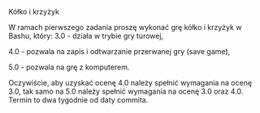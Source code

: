 Kółko i krzyżyk

W ramach pierwszego zadania proszę wykonać grę kółko i krzyżyk w Bashu, który:
3.0 - działa w trybie gry turowej,

4.0 - pozwala na zapis i odtwarzanie przerwanej gry (save game),

5.0 - pozwala na grę z komputerem.

Oczywiście, aby uzyskać ocenę 4.0 należy spełnić wymagania na ocenę 3.0, tak samo na 5.0 należy spełnić wymagania na ocenę 3.0 oraz 4.0. Termin to dwa tygodnie od daty commita.
